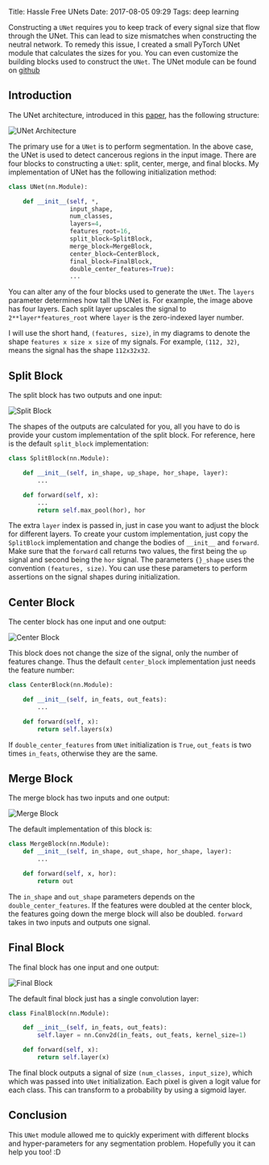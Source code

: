Title: Hassle Free UNets
Date: 2017-08-05 09:29
Tags: deep learning

Constructing a `UNet` requires you to keep track of every signal size that flow through the UNet. This can lead to size mismatches when constructing the
neutral network. To remedy this issue, I created a small PyTorch UNet module
that calculates the sizes for you. You can even customize the building blocks
used to construct the `UNet`. The UNet module can be found on [github](https://github.com/thomasjpfan/pytorch_unet)

## Introduction

The UNet architecture, introduced in this [paper](link), has the following
structure:

![UNet Architecture](/images/20170805_Hassle_Free_Unets/unet_arch.png "UNet Architecture")

The primary use for a `UNet` is to perform segmentation. In the above case, the
UNet is used to detect cancerous regions in the input image. There are four
blocks to constructing a `UNet`: split, center, merge, and final blocks. My implementation of UNet has the following initialization method:

```python
class UNet(nn.Module):

    def __init__(self, *,
                 input_shape,
                 num_classes,
                 layers=4,
                 features_root=16,
                 split_block=SplitBlock,
                 merge_block=MergeBlock,
                 center_block=CenterBlock,
                 final_block=FinalBlock,
                 double_center_features=True):
                 ...
```

You can alter any of the four blocks used to generate the `UNet`. The `layers` parameter determines how tall the UNet is. For example, the image above has four layers. Each split layer upscales the signal to `2**layer*features_root` where `layer` is the zero-indexed layer number.

I will use the short hand, `(features, size)`, in my diagrams to denote the shape `features x size x size` of my signals. For example, `(112, 32)`, means the signal has the shape `112x32x32`.

## Split Block

The split block has two outputs and one input:

![Split Block](/images/20170805_Hassle_Free_Unets/split_block.png "Split Block")

The shapes of the outputs are calculated for you, all you have to do is
provide your custom implementation of the split block. For reference, here is
the default `split_block` implementation:

```python
class SplitBlock(nn.Module):

    def __init__(self, in_shape, up_shape, hor_shape, layer):
        ...

    def forward(self, x):
        ...
        return self.max_pool(hor), hor
```

The extra `layer` index is passed in, just in case you want to adjust the block for different layers. To create your custom implementation, just copy the `SplitBlock` implementation and change the bodies of `__init__` and `forward`. Make sure that the `forward` call returns two values, the first being the `up` signal and second being the `hor` signal. The parameters `{}_shape` uses the convention `(features, size)`. You can use these parameters to perform assertions on the signal shapes during
initialization.

## Center Block

The center block has one input and one output:

![Center Block](/images/20170805_Hassle_Free_Unets/center_block.png "Center Block")

This block does not change the size of the signal, only the number of features change. Thus the default `center_block` implementation just needs the feature number:

```python
class CenterBlock(nn.Module):

    def __init__(self, in_feats, out_feats):
        ...

    def forward(self, x):
        return self.layers(x)
```
If `double_center_features` from `UNet` initialization is `True`, `out_feats` is two times `in_feats`, otherwise they are the same.

## Merge Block

The merge block has two inputs and one output:

![Merge Block](/images/20170805_Hassle_Free_Unets/merge_block.png "Merge Block")

The default implementation of this block is:

```python
class MergeBlock(nn.Module):
    def __init__(self, in_shape, out_shape, hor_shape, layer):
        ...

    def forward(self, x, hor):
        return out
```

The `in_shape` and `out_shape` parameters depends on the `double_center_features`. If the features were doubled at the center block, the features going down the merge block will also be doubled. `forward` takes in
two inputs and outputs one signal.

## Final Block

The final block has one input and one output:

![Final Block](/images/20170805_Hassle_Free_Unets/final_block.png "Final Block")

The default final block just has a single convolution layer:

```python
class FinalBlock(nn.Module):

    def __init__(self, in_feats, out_feats):
        self.layer = nn.Conv2d(in_feats, out_feats, kernel_size=1)

    def forward(self, x):
        return self.layer(x)
```

The final block outputs a signal of size `(num_classes, input_size)`, which
which was passed into `UNet` initialization. Each pixel is given a logit value
for each class. This can transform to a probability by using a sigmoid layer.

## Conclusion

This `UNet` module allowed me to quickly experiment with different blocks and hyper-parameters for any segmentation problem. Hopefully you it can help you too! :D
